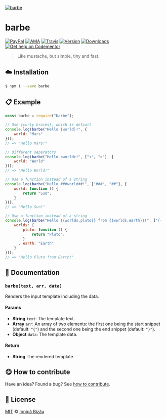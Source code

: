 
[![barbe](http://i.imgur.com/tcg2ZNt.png)](#)

# barbe

 [![PayPal](https://img.shields.io/badge/%24-paypal-f39c12.svg)][paypal-donations] [![AMA](https://img.shields.io/badge/ask%20me-anything-1abc9c.svg)](https://github.com/IonicaBizau/ama) [![Travis](https://img.shields.io/travis/IonicaBizau/barbe.svg)](https://travis-ci.org/IonicaBizau/barbe/) [![Version](https://img.shields.io/npm/v/barbe.svg)](https://www.npmjs.com/package/barbe) [![Downloads](https://img.shields.io/npm/dt/barbe.svg)](https://www.npmjs.com/package/barbe) [![Get help on Codementor](https://cdn.codementor.io/badges/get_help_github.svg)](https://www.codementor.io/johnnyb?utm_source=github&utm_medium=button&utm_term=johnnyb&utm_campaign=github)

> Like mustache, but simple, tiny and fast.

## :cloud: Installation

```sh
$ npm i --save barbe
```


## :clipboard: Example



```js
const barbe = require("barbe");

// Use {curly braces}, which is default
console.log(barbe("Hello {world}!", {
    world: "Mars"
}));
// => "Hello Mars!"

// Different separators
console.log(barbe("Hello <world>!", ["<", ">"], {
    world: "World"
}));
// => "Hello World!"

// Use a function instead of a string
console.log(barbe("Hello ###world##!", ["###", "##"], {
    world: function () {
        return "Sun";
    }
}));
// => "Hello Sun!"

// Use a function instead of a string
console.log(barbe("Hello {{worlds.pluto}} from {{worlds.earth}}!", ["{{", "}}"], {
    worlds: {
        pluto: function () {
            return "Pluto";
        }
      , earth: "Earth"
    }
}));
// => "Hello Pluto from Earth!"
```

## :memo: Documentation


### `barbe(text, arr, data)`
Renders the input template including the data.

#### Params
- **String** `text`: The template text.
- **Array** `arr`: An array of two elements: the first one being the start snippet (default: `"{"`) and the second one being the end snippet (default: `"}"`).
- **Object** `data`: The template data.

#### Return
- **String** The rendered template.



## :yum: How to contribute
Have an idea? Found a bug? See [how to contribute][contributing].


## :scroll: License

[MIT][license] © [Ionică Bizău][website]

[paypal-donations]: https://www.paypal.com/cgi-bin/webscr?cmd=_s-xclick&hosted_button_id=RVXDDLKKLQRJW
[donate-now]: http://i.imgur.com/6cMbHOC.png

[license]: http://showalicense.com/?fullname=Ionic%C4%83%20Biz%C4%83u%20%3Cbizauionica%40gmail.com%3E%20(http%3A%2F%2Fionicabizau.net)&year=2015#license-mit
[website]: http://ionicabizau.net
[contributing]: /CONTRIBUTING.md
[docs]: /DOCUMENTATION.md
